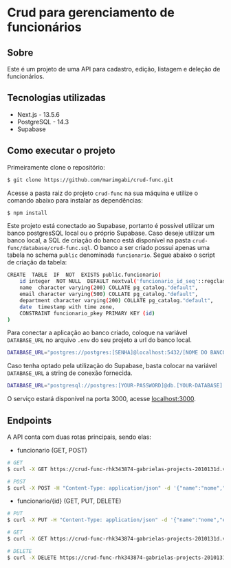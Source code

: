 # Crud para gerenciamento de funcionários

##  Sobre
Este é um projeto de uma API para cadastro, edição, listagem e deleção de funcionários.

## Tecnologias utilizadas
- Next.js - 13.5.6
- PostgreSQL - 14.3
- Supabase

## Como executar o projeto
Primeiramente clone o repositório: 
```bash
$ git clone https://github.com/marimgabi/crud-func.git
```
Acesse a pasta raiz do projeto `crud-func` na sua máquina e utilize o comando abaixo para instalar as dependências:
```bash
$ npm install
```
Este projeto está conectado ao Supabase, portanto é possível utilizar um banco postgresSQL local ou o próprio Supabase. Caso deseje utilizar um banco local, a SQL de criação do banco está disponível na pasta `crud-func/database/crud-func.sql`. O banco a ser criado possui apenas uma tabela no schema `public` denominada `funcionario`. Segue abaixo o script de criação da tabela:
```bash
CREATE  TABLE  IF  NOT  EXISTS public.funcionario(
	id integer  NOT NULL  DEFAULT nextval('funcionario_id_seq'::regclass),
	name  character varying(200) COLLATE pg_catalog."default",
	email character varying(500) COLLATE pg_catalog."default",
	department character varying(200) COLLATE pg_catalog."default",
	date  timestamp with time zone,
	CONSTRAINT funcionario_pkey PRIMARY KEY (id)
)
```
Para conectar a aplicação ao banco criado, coloque na variável `DATABASE_URL` no arquivo `.env` do seu projeto a url do banco local.
```bash
DATABASE_URL="postgres://postgres:[SENHA]@localhost:5432/[NOME DO BANCO]?schema=public"
```
Caso tenha optado pela utilização do Supabase, basta colocar na variável `DATABASE_URL` a string de conexão fornecida.

```bash
DATABASE_URL="postgresql://postgres:[YOUR-PASSWORD]@db.[YOUR-DATABASE].supabase.co:5432/postgres"
```

O serviço estará disponível na porta 3000, acesse [localhost:3000](http://localhost:3000).

## Endpoints

A API conta com duas rotas principais, sendo elas:
- funcionario (GET, POST)
```bash
# GET
$ curl -X GET https://crud-func-rhk343874-gabrielas-projects-2010131d.vercel.app/api/funcionario

# POST
$ curl -X POST -H "Content-Type: application/json" -d '{"name":"nome","email":"email", "department":"department"}'
```
- funcionario/{id} (GET, PUT, DELETE)
```bash
# PUT
$ curl -X PUT -H "Content-Type: application/json" -d '{"name":"nome","email":"email", "department":"department"}'

# GET
$ curl -X GET https://crud-func-rhk343874-gabrielas-projects-2010131d.vercel.app/api/funcionario/{id}

# DELETE
$ curl -X DELETE https://crud-func-rhk343874-gabrielas-projects-2010131d.vercel.app/api/funcionario/{id}
``` 
